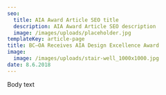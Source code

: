 ```yaml
---
seo: 
  title: AIA Award Article SEO title
  description: AIA Award Article SEO description
  image: /images/uploads/placeholder.jpg
templateKey: article-page
title: BC—OA Receives AIA Design Excellence Award
image:
  image: /images/uploads/stair-well_1000x1000.jpg
date: 8.6.2018
---
```

Body text
